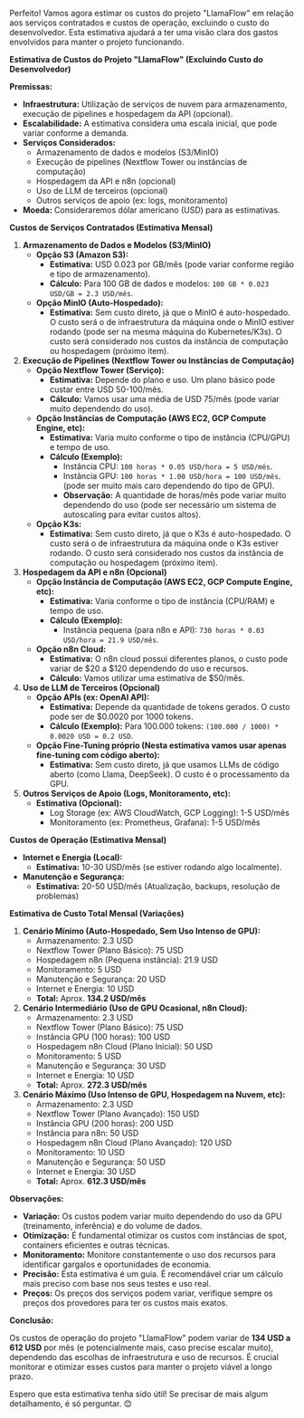 Perfeito! Vamos agora estimar os custos do projeto "LlamaFlow" em relação aos serviços contratados e custos de operação, excluindo o custo do desenvolvedor. Esta estimativa ajudará a ter uma visão clara dos gastos envolvidos para manter o projeto funcionando.

**Estimativa de Custos do Projeto "LlamaFlow" (Excluindo Custo do Desenvolvedor)**

**Premissas:**

*   **Infraestrutura:** Utilização de serviços de nuvem para armazenamento, execução de pipelines e hospedagem da API (opcional).
*   **Escalabilidade:** A estimativa considera uma escala inicial, que pode variar conforme a demanda.
*   **Serviços Considerados:**
    *   Armazenamento de dados e modelos (S3/MinIO)
    *   Execução de pipelines (Nextflow Tower ou instâncias de computação)
    *   Hospedagem da API e n8n (opcional)
    *   Uso de LLM de terceiros (opcional)
    *   Outros serviços de apoio (ex: logs, monitoramento)
*   **Moeda:** Consideraremos dólar americano (USD) para as estimativas.

**Custos de Serviços Contratados (Estimativa Mensal)**

1.  **Armazenamento de Dados e Modelos (S3/MinIO)**
    *   **Opção S3 (Amazon S3):**
        *   **Estimativa:** USD 0.023 por GB/mês (pode variar conforme região e tipo de armazenamento).
        *   **Cálculo:** Para 100 GB de dados e modelos: `100 GB * 0.023 USD/GB = 2.3 USD/mês`.
    *   **Opção MinIO (Auto-Hospedado):**
        *   **Estimativa:** Sem custo direto, já que o MinIO é auto-hospedado. O custo será o de infraestrutura da máquina onde o MinIO estiver rodando (pode ser na mesma máquina do Kubernetes/K3s). O custo será considerado nos custos da instância de computação ou hospedagem (próximo item).
2.  **Execução de Pipelines (Nextflow Tower ou Instâncias de Computação)**
    *   **Opção Nextflow Tower (Serviço):**
        *   **Estimativa:** Depende do plano e uso. Um plano básico pode custar entre USD 50-100/mês.
        *   **Cálculo:** Vamos usar uma média de USD 75/mês (pode variar muito dependendo do uso).
    *   **Opção Instâncias de Computação (AWS EC2, GCP Compute Engine, etc):**
        *   **Estimativa:** Varia muito conforme o tipo de instância (CPU/GPU) e tempo de uso.
        *   **Cálculo (Exemplo):**
            *   Instância CPU: `100 horas * 0.05 USD/hora = 5 USD/mês`.
            *   Instância GPU: `100 horas * 1.00 USD/hora = 100 USD/mês`. (pode ser muito mais caro dependendo do tipo de GPU).
            *   **Observação:** A quantidade de horas/mês pode variar muito dependendo do uso (pode ser necessário um sistema de autoscaling para evitar custos altos).
    * **Opção K3s:**
        * **Estimativa:** Sem custo direto, já que o K3s é auto-hospedado. O custo será o de infraestrutura da máquina onde o K3s estiver rodando. O custo será considerado nos custos da instância de computação ou hospedagem (próximo item).
3.  **Hospedagem da API e n8n (Opcional)**
    *   **Opção Instância de Computação (AWS EC2, GCP Compute Engine, etc):**
        *   **Estimativa:** Varia conforme o tipo de instância (CPU/RAM) e tempo de uso.
        *   **Cálculo (Exemplo):**
            *   Instância pequena (para n8n e API): `730 horas * 0.03 USD/hora = 21.9 USD/mês`.
    *   **Opção n8n Cloud:**
        * **Estimativa:** O n8n cloud possui diferentes planos, o custo pode variar de $20 a $120 dependendo do uso e recursos.
        * **Cálculo:** Vamos utilizar uma estimativa de $50/mês.
4.  **Uso de LLM de Terceiros (Opcional)**
    *   **Opção APIs (ex: OpenAI API):**
        *   **Estimativa:** Depende da quantidade de tokens gerados. O custo pode ser de $0.0020 por 1000 tokens.
        *   **Cálculo (Exemplo):** Para 100.000 tokens: `(100.000 / 1000) * 0.0020 USD = 0.2 USD`.
    *   **Opção Fine-Tuning próprio (Nesta estimativa vamos usar apenas fine-tuning com código aberto):**
        *   **Estimativa:** Sem custo direto, já que usamos LLMs de código aberto (como Llama, DeepSeek). O custo é o processamento da GPU.
5.  **Outros Serviços de Apoio (Logs, Monitoramento, etc):**
    *   **Estimativa (Opcional):**
        *   Log Storage (ex: AWS CloudWatch, GCP Logging): 1-5 USD/mês
        *   Monitoramento (ex: Prometheus, Grafana): 1-5 USD/mês

**Custos de Operação (Estimativa Mensal)**

*   **Internet e Energia (Local):**
    *   **Estimativa:** 10-30 USD/mês (se estiver rodando algo localmente).
*  **Manutenção e Segurança:**
    *  **Estimativa:** 20-50 USD/mês (Atualização, backups, resolução de problemas)

**Estimativa de Custo Total Mensal (Variações)**

1.  **Cenário Mínimo (Auto-Hospedado, Sem Uso Intenso de GPU):**
    *   Armazenamento: 2.3 USD
    *   Nextflow Tower (Plano Básico): 75 USD
    *  Hospedagem n8n (Pequena instância): 21.9 USD
     *  Monitoramento: 5 USD
     *  Manutenção e Segurança: 20 USD
      * Internet e Energia: 10 USD
    *   **Total:** Aprox. **134.2 USD/mês**
2.  **Cenário Intermediário (Uso de GPU Ocasional, n8n Cloud):**
    *   Armazenamento: 2.3 USD
    *   Nextflow Tower (Plano Básico): 75 USD
    *   Instância GPU (100 horas): 100 USD
    *    Hospedagem n8n Cloud (Plano Inicial): 50 USD
       *  Monitoramento: 5 USD
       *  Manutenção e Segurança: 30 USD
       * Internet e Energia: 10 USD
    *   **Total:** Aprox. **272.3 USD/mês**
3.  **Cenário Máximo (Uso Intenso de GPU, Hospedagem na Nuvem, etc):**
    *   Armazenamento: 2.3 USD
    *   Nextflow Tower (Plano Avançado): 150 USD
    *   Instância GPU (200 horas): 200 USD
    *   Instância para n8n: 50 USD
    *  Hospedagem n8n Cloud (Plano Avançado): 120 USD
     *  Monitoramento: 10 USD
     *  Manutenção e Segurança: 50 USD
     * Internet e Energia: 30 USD
    *   **Total:** Aprox. **612.3 USD/mês**

**Observações:**

*   **Variação:** Os custos podem variar muito dependendo do uso da GPU (treinamento, inferência) e do volume de dados.
*   **Otimização:** É fundamental otimizar os custos com instâncias de spot, containers eficientes e outras técnicas.
*   **Monitoramento:** Monitore constantemente o uso dos recursos para identificar gargalos e oportunidades de economia.
*   **Precisão:** Esta estimativa é um guia. É recomendável criar um cálculo mais preciso com base nos seus testes e uso real.
*   **Preços:** Os preços dos serviços podem variar, verifique sempre os preços dos provedores para ter os custos mais exatos.

**Conclusão:**

Os custos de operação do projeto "LlamaFlow" podem variar de **134 USD a 612 USD** por mês (e potencialmente mais, caso precise escalar muito), dependendo das escolhas de infraestrutura e uso de recursos. É crucial monitorar e otimizar esses custos para manter o projeto viável a longo prazo.

Espero que esta estimativa tenha sido útil! Se precisar de mais algum detalhamento, é só perguntar. 😊
